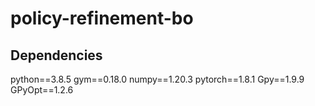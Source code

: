 # policy-refinement-bo


## Dependencies

python==3.8.5
gym==0.18.0
numpy==1.20.3
pytorch==1.8.1
Gpy==1.9.9
GPyOpt==1.2.6
